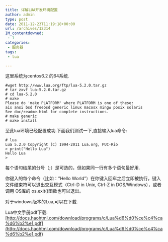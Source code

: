 ```yaml
---
title: 详解LUA开发环境配置
author: admin
type: post
date: 2011-12-23T11:19:18+00:00
url: /archives/12314
IM_contentdowned:
 - 1
categories:
 - 服务器
tags:
 - lua

---
```

这里系统为centos6.2 的64系统.

```
#wget http://www.lua.org/ftp/lua-5.2.0.tar.gz
# tar zxvf lua-5.2.0.tar.gz
# cd lua-5.2.0
# make
Please do 'make PLATFORM' where PLATFORM is one of these:
aix ansi bsd freebsd generic linux macosx mingw posix solaris
See doc/readme.html for complete instructions.
# make generic
# make install
```

至此lua环境已经配置成功.下面我们测试一下,直接输入lua命令:

```
# lua
Lua 5.2.0 Copyright (C) 1994-2011 Lua.org, PUC-Rio
> print("Hello Lua")
Hello Lua
>
```

每个语句结尾的分号（;）是可选的，但如果同一行有多个语句最好用.

你键入的每个命令（比如：”Hello World”）在你键入回车之后立即被执行，键入文件结束符可以退出交互模式（Ctrl-D in Unix, Ctrl-Z in DOS/Windows），或者调用 OS库的 os.exit()函数也可以退出。

对于windows版本的Lua,可以在下载.

Lua中文手册pdf下载: [http://docs.haohtml.com/download/programs/c/Lua%d6%d0%ce%c4%ca%d6%b2%e1.pdf](http://docs.haohtml.com/download/programs/c/Lua%d6%d0%ce%c4%ca%d6%b2%e1.pdf)